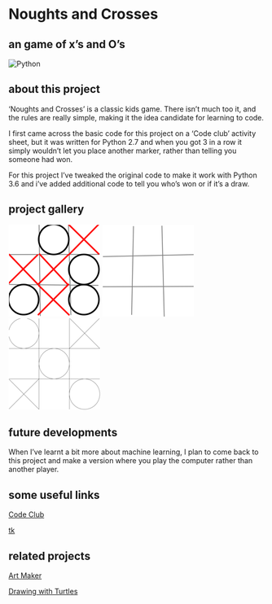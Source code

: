# Noughts and Crosses
##  an game of x’s and O’s

![Python](../Images/python.png?raw=true)

## about this project

‘Noughts and Crosses’ is a classic kids game. There isn’t much too it, and the rules are really simple, making it the idea candidate for learning to code.

I first came across the basic code for this project on a ‘Code club’ activity sheet, but it was written for Python 2.7 and when you got 3 in a row it simply wouldn’t let you place another marker, rather than telling you someone had won.

For this project I’ve tweaked the original code to make it work with Python 3.6 and i’ve added additional code to tell you who’s won or if it’s a draw.

## project gallery

![oxo](Images/OXO3small.png?raw=true)
![grid](Images/grid1small.png?raw=true)
![winner](Images/winner3small.png?raw=true)

## future developments

When I’ve learnt a bit more about machine learning, I plan to come back to this project and make a version where you play the computer rather than another player. 

## some useful links

[Code Club](https://codeclubprojects.org/en-GB/)

[tk](https://docs.python.org/3/library/tk.html)


## related projects

[Art Maker](https://github.com/davidcoxon/Python/blob/master/Projects/Art%20Making/tkinter_patterns.ipynb)

[Drawing with Turtles](https://github.com/davidcoxon/Python/blob/master/Projects/Drawing%20with%20Turtles/Turtle_Paterns.ipynb)
